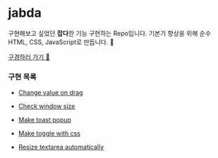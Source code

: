 # jabda

구현해보고 싶었던 **잡다**한 기능 구현하는 Repo입니다.
기본기 향상을 위해 순수 HTML, CSS, JavaScript로 만듭니다. 💪

[구경하러 가기 🙌](https://yunjeoming.github.io/jabda/)

### 구현 목록

- [Change value on drag](https://yunjeoming.github.io/jabda/change-value-on-drag)

- [Check window size](https://yunjeoming.github.io/jabda/check-window-size)

- [Make toast popup](https://yunjeoming.github.io/jabda/make-toast-popup)

- [Make toggle with css](https://yunjeoming.github.io/jabda/make-toggle-with-css)

- [Resize textarea automatically](https://yunjeoming.github.io/jabda/resize-textarea-automatically)
